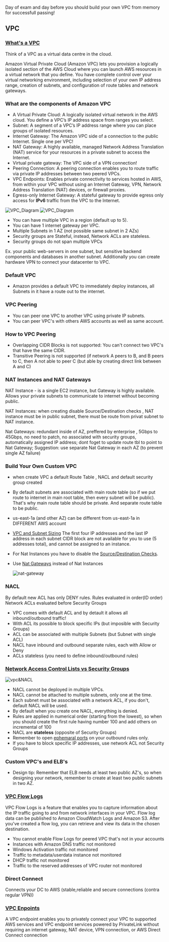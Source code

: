 Day of exam and day before you should build your own VPC from memory for successfull passing!

## VPC

### [What's a VPC](https://aws.amazon.com/vpc/)

Think of a VPC as a virtual data centre in the cloud.

Amazon Virtual Private Cloud (Amazon VPC) lets you provision a logically isolated section of the AWS 
Cloud where you can launch AWS resources in a virtual network that you define. You have complete 
control over your virtual networking environment, including selection of your own IP address range, 
creation of subnets, and configuration of route tables and network gateways.

### What are the components of Amazon VPC

* A Virtual Private Cloud: A logically isolated virtual network in the AWS cloud. You define a VPC’s IP address space from ranges you select.
* Subnet: A segment of a VPC’s IP address range where you can place groups of isolated resources.
* Internet Gateway: The Amazon VPC side of a connection to the public Internet. Single one per VPC!
* NAT Gateway: A highly available, managed Network Address Translation (NAT) service for your resources in a private subnet to access the Internet.
* Virtual private gateway: The  VPC side of a VPN connection!
* Peering Connection: A peering connection enables you to route traffic via private IP addresses between two peered VPCs.
* VPC Endpoints: Enables private connectivity to services hosted in AWS, from within your VPC without using an Internet Gateway, 
VPN, Network Address Translation (NAT) devices, or firewall proxies.
* Egress-only Internet Gateway: A stateful gateway to provide egress only access for **IPv6** traffic from the VPC to the Internet.

![VPC_Diagram](https://www.mattbutton.com/images/2017/vpc-with-private-and-public-subnets.png)
![VPC_Diagram](https://neonta.com/wp-content/uploads/2017/01/vpc-diagram.png)

* You can have multiple VPC in a region (default up to 5).
* You can have 1 internet gateway per VPC.
* Multiple Subnets in 1 AZ (not possible same subnet in 2 AZs)
* Security groups are Stateful, instead, Network ACLs are stateless.
* Security groups do not span multiple VPCs

Ex. your public web-servers in one subnet, but sensitive backend components and databases in another subnet.
Additionally you can create hardware VPN to connect your datacenter to VPC.

### Default VPC

* Amazon provides a default VPC to immediately deploy instances, all Subnets in it have a route out to the internet.

### VPC Peering

* You can peer one VPC to another VPC using private IP subnets.
* You can peer VPC's with others AWS accounts as well as same account.

### How to VPC Peering

* Overlapping CIDR Blocks is not supported: You can't connect two VPC's that have the same CIDR.
* Transitive Peering is not supported (if network A peers to B, and B peers to C, then A not able to peer C 
(but able by creating direct link between A and C)



###  NAT Instances and NAT Gateways

NAT Instance - is a single EC2 instance, but Gateway is highly available.
Allows your private subnets to communicate to internet without becoming public.

NAT Instances: when creating disable Source/Destination checks , NAT instance must be in public subnet,
there must be route from privat subnet to NAT instance.

Nat Gateways: redundant inside of AZ, preffered by enterprise , 5Gbps to 45Gbps, no need to patch, no associated with security groups,
automatically assigned IP address; dont foget to update route tbl to point to Nat Gateway;
Suggestion: use separate Nat Gateway in each AZ (to prevent single AZ failure)






### Build Your Own Custom VPC


* when create VPC a default Route Table , NACL and default security group created
* By default subnets are associated with main route table (so if we put route to internet in 
main root table, then every subnet will be public). That's why main route table should be private. 
And separate route table to be public.
* us-east-1a (and other AZ) can be different from us-east-1a in DIFFERENT AWS account


* [VPC and Subnet Sizing](https://docs.aws.amazon.com/vpc/latest/userguide/VPC_Subnets.html#vpc-subnet-basics) 
The first four IP addresses and the last IP address in each subnet CIDR block are not available for you to use 
(5 addresses total), and cannot be assigned to an instance.

* For Nat Instances you have to disable the [Source/Destination Checks](https://docs.aws.amazon.com/vpc/latest/userguide/VPC_NAT_Instance.html#EIP_Disable_SrcDestCheck).
* Use [Nat Gateways](https://docs.aws.amazon.com/vpc/latest/userguide/vpc-nat-gateway.html#nat-gateway-basics) instead of Nat Instances

    ![nat-gateway](https://docs.aws.amazon.com/vpc/latest/userguide/images/nat-gateway-diagram.png)


### NACL
By default new ACL has only DENY rules.
Rules evaluated in order(ID order)
Network ACLs evaluated before Security Groups


* VPC comes with default ACL and by detault it allows all inbound/outbound traffic!
* With ACL its possible to block specific IPs (but imposible with Security Groups)
* ACL can be associated with multiple Subnets (but Subnet with single ACL)
* NACL have inbound and outbound separate rules, each with Allow or Deny
* ACLs stateless (you need to define inbound/outbound rules)



### [Network Access Control Lists vs Security Groups](https://docs.aws.amazon.com/vpc/latest/userguide/VPC_Security.html)

![vpc&NACL](https://docs.aws.amazon.com/vpc/latest/userguide/images/security-diagram.png)

* NACL cannot be deployed in multiple VPCs.
* NACL cannot be attached to multiple subnets, only one at the time.
* Each subnet must be associated with a network ACL, if you don't, default NACL will be used.
* By default when you create one NACL, everything is denied.
* Rules are applied in numerical order (starting from the lowest), so when you should create the first rule having number 100 and add others on incremental of 100
* NACL are **stateless** (opposite of Security Groups)
* Remember to open [ephemaral ports](https://docs.aws.amazon.com/vpc/latest/userguide/vpc-network-acls.html#nacl-ephemeral-ports) on your outbound rules only.
* If you have to block specific IP addresses, use network ACL not Security Groups

### Custom VPC's and ELB's

* Design tip: Remember that ELB needs at least two public AZ's, so when designing your network, remember to create at least two public subnets in two AZ.

### [VPC Flow Logs](https://docs.aws.amazon.com/vpc/latest/userguide/flow-logs.html)

VPC Flow Logs is a feature that enables you to capture information about the IP traffic going to and
 from network interfaces in your VPC. Flow log data can be published to Amazon CloudWatch Logs and Amazon S3. 
 After you've created a flow log, you can retrieve and view its data in the chosen destination.
* You cannot enable Flow Logs for peered VPC that's not in your accounts
* Instances with Amazon DNS traffic not monitored
* Windows Activation traffic not monitored
* Traffic to metadata/userdata instance not monitored
* DHCP traffic not monitored
* Traffic to the reserved addresses of VPC router not monitored


### Direct Connect
Connects your DC to AWS (stable,reliable and secure connections (contra regular VPN))


### [VPC Enpoints](https://docs.aws.amazon.com/vpc/latest/userguide/vpc-endpoints.html)

A VPC endpoint enables you to privately connect your VPC to supported AWS services and VPC endpoint 
services powered by PrivateLink without requiring an internet gateway, NAT device, VPN connection, or AWS 
Direct Connect connection
